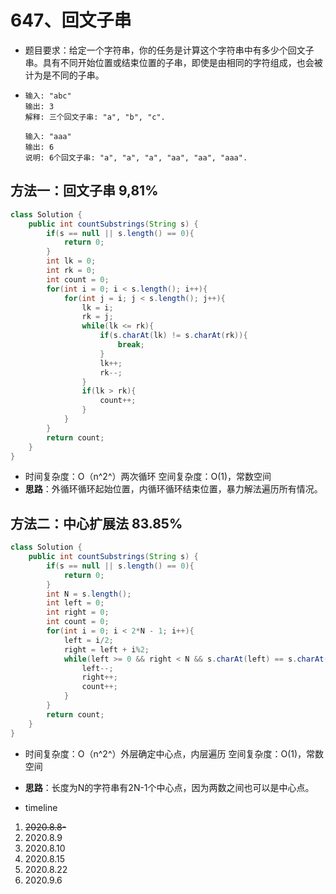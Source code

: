 # 647、回文子串

- 题目要求：给定一个字符串，你的任务是计算这个字符串中有多少个回文子串。具有不同开始位置或结束位置的子串，即使是由相同的字符组成，也会被计为是不同的子串。

- ```
  输入: "abc"
  输出: 3
  解释: 三个回文子串: "a", "b", "c".
  
  输入: "aaa"
  输出: 6
  说明: 6个回文子串: "a", "a", "a", "aa", "aa", "aaa".
  ```



## 方法一：回文子串 9,81%

```java
class Solution {
    public int countSubstrings(String s) {
        if(s == null || s.length() == 0){
            return 0;
        }
        int lk = 0;
        int rk = 0;
        int count = 0;
        for(int i = 0; i < s.length(); i++){
            for(int j = i; j < s.length(); j++){
                lk = i;
                rk = j;
                while(lk <= rk){
                    if(s.charAt(lk) != s.charAt(rk)){
                        break;
                    }
                    lk++;
                    rk--;
                }
                if(lk > rk){
                    count++;
                }
            }
        }
        return count;
    }
}
```

- 时间复杂度：O（n^2^）两次循环
  空间复杂度：O(1)，常数空间
- **思路**：外循环循环起始位置，内循环循环结束位置，暴力解法遍历所有情况。



## 方法二：中心扩展法 83.85%

```java
class Solution {
    public int countSubstrings(String s) {
        if(s == null || s.length() == 0){
            return 0;
        }
        int N = s.length();
        int left = 0;
        int right = 0;
        int count = 0;
        for(int i = 0; i < 2*N - 1; i++){
            left = i/2;
            right = left + i%2;
            while(left >= 0 && right < N && s.charAt(left) == s.charAt(right)){
                left--;
                right++;
                count++;
            }
        }
        return count;
    }
}
```

- 时间复杂度：O（n^2^）外层确定中心点，内层遍历
  空间复杂度：O(1)，常数空间
- **思路**：长度为N的字符串有2N-1个中心点，因为两数之间也可以是中心点。



- timeline

1. ~~2020.8.8-~~
2. 2020.8.9
3. 2020.8.10
4. 2020.8.15
5. 2020.8.22
6. 2020.9.6